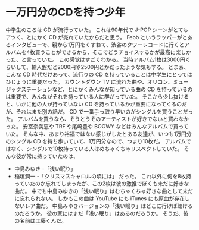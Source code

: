 # 一万円分のCDを持つ少年

中学生のころは CD が流行っていた。
これは90年代で J-POP シーンがとてもアツく、とにかく CD が売れていたからだと思う。
Febb というラッパーがとあるインタビューで、親から1万円をくすねて、渋谷のタワーレコードに行くとアルバムを4枚買うことができるから、そこでどうチョイスするかが最高に楽しかった、と言っていた。
この感覚はすごくわかる。
当時アルバム1枚は3000円ぐらいして、輸入盤だと2000円や2500円とかだったような気もする。
とまぁ、こんな CD 時代だけあって、流行りの CD を持っていることは中学生にとってはひじょうに重要だった。
カウントダウン TV に流れた曲や、オリコン、ミュージックステーションなど、とにかくみんなが知っている曲の CD を持っているのは重要で、みんながそれを持っている人に群がっていた。
そこから少し抜けると、いかに他の人が持っていない CD を持っているかが重要になってくるのだが、それはまた別の話だ。
CD で一番手っ取り早いのがシングルを買うことだった。
アルバムを買うなら、そうとうそのアーティストが好きでないと買わなかった。
安室奈美恵や TRF や尾崎豊や BOOWY などはみんなアルバムで買っていた。
そんな中、あまり裕福ではない感じがしたとある友達が、いつも1万円分のシングル CD を持ち歩いていて、1万円分なので、つまり10枚だ。
アルバムではなく、シングルで10枚持っている人はめちゃくちゃリスペクトしていた。
そんな彼が常に持っていたのは、
- 中島みゆき -「浅い眠り」
- 稲垣潤一 -「クリスマスキャロルの頃には」
だった。
これ以外に何を8枚持っていたのか忘れてしまったが、この2枚は彼の激推でぼくも未だに好きな曲だ。
中でも中島みゆきの「浅い眠り」はむちゃくちゃ好きな曲として未だに忘れられない。
しかもこの曲は YouTube にも iTunes にも原曲が存在しないレア曲だ。
中島みゆきバージョンの「浅い眠り」はどこに行けば聴けるのだろうか。
彼の家にはまだ「浅い眠り」はあるのだろうか。
そうだ、彼の名前は工藤くんだ。
